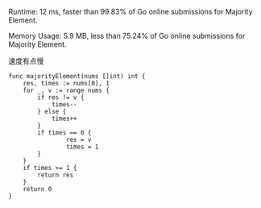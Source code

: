Runtime: 12 ms, faster than 99.83% of Go online submissions for Majority Element.

Memory Usage: 5.9 MB, less than 75.24% of Go online submissions for Majority Element.

速度有点慢
```
func majorityElement(nums []int) int {
    res, times := nums[0], 1
    for _, v := range nums {
        if res != v {
            times--            
        } else {
            times++
        } 
        if times == 0 {
                res = v
                times = 1
        }
    }
    if times >= 1 {
        return res
    }
    return 0
}
```
